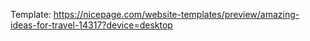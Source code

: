 Template:
https://nicepage.com/website-templates/preview/amazing-ideas-for-travel-14317?device=desktop
